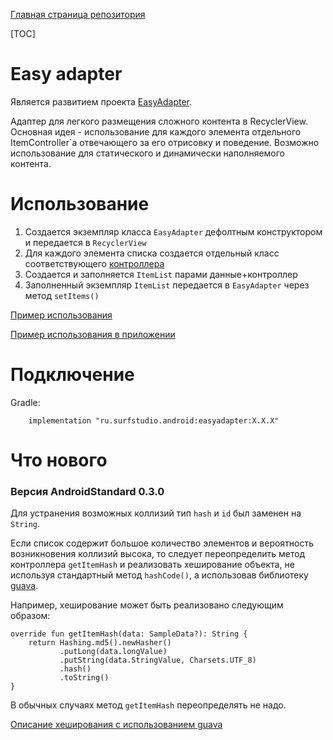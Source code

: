 [Главная страница репозитория](../docs/main.md)

[TOC]

# Easy adapter
Является развитием проекта [EasyAdapter](https://github.com/MaksTuev/EasyAdapter).

Адаптер для легкого размещения сложного контента в RecyclerView. 
Основная идея - использование для каждого элемента отдельного ItemController`a отвечающего за его отрисовку и поведение.
Возможно использование для статического и динамически наполняемого контента.

# Использование
1. Создается экземпляр класса `EasyAdapter` дефолтным конструктором и передается в `RecyclerView`
2. Для каждого элемента списка создается отдельный класс соответствующего [контроллера](src/main/java/ru/surfstudio/android/easyadapter/controller)
3. Создается и заполняется `ItemList` парами данные+контроллер
4. Заполненный экземпляр `ItemList` передается в `EasyAdapter` через метод `setItems()`

[Пример использования](../easyadapter-sample)

[Пример использования в приложении](../network-sample)

# Подключение
Gradle:
```
    implementation "ru.surfstudio.android:easyadapter:X.X.X"
```

# Что нового
### Версия AndroidStandard 0.3.0

Для устранения возможных коллизий тип ```hash``` и ```id``` был заменен на ```String```.

Если список содержит большое количество элементов и вероятность возникновения коллизий высока,
то следует переопределить метод контроллера ```getItemHash``` и реализовать хеширование объекта,
не используя стандартный метод ```hashCode()```, а использовав библиотеку [guava](https://github.com/google/guava).

Например, хеширование может быть реализовано следующим образом:
```
override fun getItemHash(data: SampleData?): String {
    return Hashing.md5().newHasher()
           .putLong(data.longValue)
           .putString(data.StringValue, Charsets.UTF_8)
           .hash()
           .toString()
}
```

В обычных случаях метод ```getItemHash``` переопределять не надо.

[Описание хеширования с использованием guava](https://github.com/google/guava/wiki/HashingExplained)